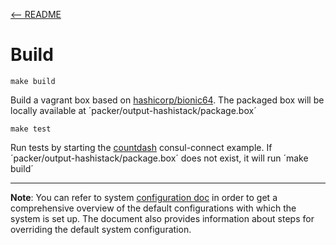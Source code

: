 [<-- README](../)
# Build

```text
make build
``` 
Build a vagrant box based on [hashicorp/bionic64](https://app.vagrantup.com/hashicorp/boxes/bionic64). The packaged box will be locally available at ´packer/output-hashistack/package.box´

```text
make test
```
Run tests by starting the [countdash](https://www.nomadproject.io/docs/integrations/consul-connect/) consul-connect example. If ´packer/output-hashistack/package.box´ does not exist, it will run ´make build´

---

**Note**: You can refer to system [configuration doc](4-configuration.md) in order to get a comprehensive overview of the default configurations with which the system is set up. The document also provides information about steps for overriding the default system configuration.
